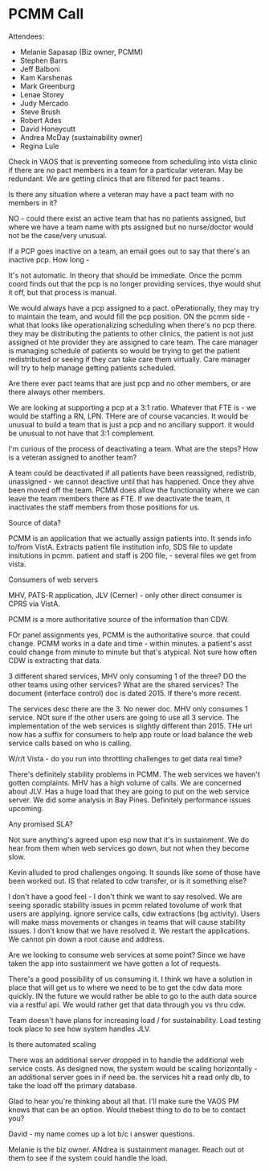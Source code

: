 # PCMM Call 

Attendees: 

- Melanie Sapasap (Biz owner, PCMM)
- Stephen Barrs
- Jeff Balboni
- Kam Karshenas
- Mark Greenburg
- Lenae Storey 
- Judy Mercado
- Steve Brush 
- Robert Ades
- David Honeycutt 
- Andrea McDay (sustainability owner)
- Regina Lule 



Check in VAOS that is preventing someone from scheduling into vista clinic if there are no pact members in a team for a particular veteran. May be redundant. We are getting clinics that are filtered for pact teams .



Is there any situation where a veteran may have a pact team with no members in it? 

NO - could there exist an active team that has no patients assigned, but where we have a team name with pts assigned but no nurse/doctor would not be the case/very unusual. 



If a PCP goes inactive on a team, an email goes out to say that there's an inactive pcp. How long - 

It's not automatic. In theory that should be immediate. Once the pcmm coord finds out that the pcp is no longer providing services, thye would shut it off, but that process is manual. 

We would always have a pcp assigned to a pact. oPerationally, they may try to maintain the team, and would fill the pcp position. ON the pcmm side - what that looks like operationalizing scheduling when there's no pcp there. they may be distributing the patients to other clinics, the patient is not just assigned ot hte provider they are assigned to care team. The care manager is managing schedule of patients so would be trying to get the patient redistributed or seeing if they can take care them virtually. Care manager will try to help manage getting patients scheduled. 



Are there ever pact teams that are just pcp and no other members, or are there always other members. 

We are looking at supporting a pcp at a 3:1 ratio. Whatever that FTE is - we would be staffing a RN, LPN. THere are of course vacancies. It would be unusual to build a team that is just a pcp and no ancillary support. it would be unusual to not have that 3:1 complement. 



I'm curious of the process of deactivating a team. What are the steps? How is a veteran assigned to another team? 

A team could be deactivated if all patients have been reassigned, redistrib, unassigned - we cannot deactive until that has happened. Once they ahve been moved off the team. PCMM does allow the functionality where we can leave the team members there as FTE. If we deactivate the team, it inactivates the staff members from those positions for us. 



Source of data? 

PCMM is an application that we actually assign patients into. It sends info to/from VistA. Extracts patient file institution info, SDS file to update insitutions in pcmm. patient and staff is 200 file, - several files we get from vista. 



Consumers of web servers

MHV, PATS-R application, JLV (Cerner) - only other direct consumer is CPRS via VistA. 



PCMM is a more authoritative source of the information than CDW. 

FOr panel assignments yes, PCMM is the authoritative source. that could change. PCMM works in a date and time - within minutes. a patient's asst could change from minute to minute but that's atypical. Not sure how often CDW is extracting that data. 



3 different shared services, MHV only consuming 1 of the three? DO the other teams using other services? What are the shared services? The document (interface control) doc is dated 2015. If there's more recent. 

The services desc there are the 3. No newer doc. MHV only consumes 1 service. NOt sure if the other users are going to use all 3 service. The implementation of the web services is slightly different than 2015. THe url now has a suffix for consumers to help app route or load balance the web service calls based on who is calling. 



W/r/t Vista - do you run into throttling challenges to get data real time? 

There's definitely stability problems in PCMM. The web services we haven't gotten complaints. MHV has a high volume of calls. We are concerned about JLV. Has a huge load that they are going to put on the web service server. We did some analysis in Bay Pines. Definitely performance issues upcoming. 



Any promised SLA? 

Not sure anything's agreed upon esp now that it's in sustainment. We do hear from them when web services go down, but not when they become slow. 



Kevin alluded to prod challenges ongoing. It sounds like some of those have been worked out. IS that related to cdw transfer, or is it something else? 

I don't have a good feel - I don't think we want to say resolved. We are seeing sporadic stability issues in pcmm related tovolume of work that users are applying. ignore service calls, cdw extractions (bg activity). Users will make mass movements or changes in teams that will cause stability issues. I don't know that we have resolved it. We restart the applications. We cannot pin down a root cause and address. 



Are we looking to consume web services at some point? Since we have taken the app into sustainment we have gotten a lot of requests. 

There's a good possibility of us consuming it. I think we have a solution in place that will get us to where we need to be to get the cdw data more quickly. IN the future we would rather be able to go to the auth data source via a restful api. We would rather get that data through you vs thru cdw. 



Team doesn't have plans for increasing load / for sustainability. Load testing took place to see how system handles JLV. 

Is there automated scaling

There was an additional server dropped in to handle the additional web service costs. As designed now, the system would be scaling horizontally - an additional server goes in if need be. the services hit a read only db, to take the load off the primary database. 

Glad to hear you're thinking about all that. I'll make sure the VAOS PM knows that can be an option. Would thebest thing to do to be to contact you? 





David - my name comes up a lot b/c i answer questions. 



Melanie is the biz owner. ANdrea is sustainment manager. Reach out ot them to see if the system could handle the load. 